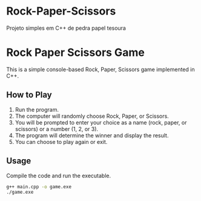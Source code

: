 # Rock-Paper-Scissors
Projeto simples em C++ de pedra papel tesoura
# Rock Paper Scissors Game

This is a simple console-based Rock, Paper, Scissors game implemented in C++. 

## How to Play

1. Run the program.
2. The computer will randomly choose Rock, Paper, or Scissors.
3. You will be prompted to enter your choice as a name (rock, paper, or scissors) or a number (1, 2, or 3).
4. The program will determine the winner and display the result.
5. You can choose to play again or exit.

## Usage

Compile the code and run the executable.

```bash
g++ main.cpp -o game.exe
./game.exe
